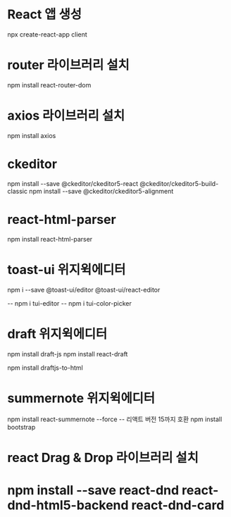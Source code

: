 # React 앱 생성
npx create-react-app client

# router 라이브러리 설치
npm install react-router-dom

# axios 라이브러리 설치
npm install axios

# ckeditor
npm install --save @ckeditor/ckeditor5-react @ckeditor/ckeditor5-build-classic
npm install --save @ckeditor/ckeditor5-alignment


# react-html-parser 
npm install react-html-parser

# toast-ui 위지윅에디터
npm i --save @toast-ui/editor @toast-ui/react-editor

-- npm i tui-editor
-- npm i tui-color-picker

# draft 위지윅에디터
npm install draft-js
npm install react-draft

npm install draftjs-to-html

# summernote 위지윅에디터
npm install react-summernote --force         -- 리액트 버전 15까지 호환
npm install bootstrap

# react Drag & Drop 라이브러리 설치
# npm install --save react-dnd react-dnd-html5-backend react-dnd-card
